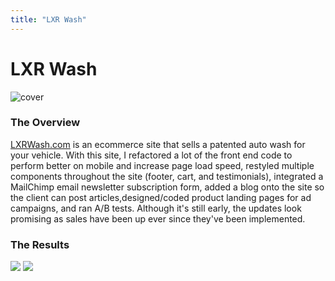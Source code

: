 ```yaml
---
title: "LXR Wash"
---
```


# LXR Wash
![cover](https://res.cloudinary.com/dkutta9yu/image/upload/v1523579629/lxr-project-1.jpg)
### The Overview

[LXRWash.com](https://lxrwash.com) is an ecommerce site that sells a patented auto wash for your vehicle. With this site, I refactored a lot of the front end code to perform better on mobile and increase page load speed, restyled multiple components throughout the site (footer, cart, and testimonials), integrated a MailChimp email newsletter subscription form, added a blog onto the site so the client can post articles,designed/coded product landing pages for ad campaigns, and ran A/B tests. Although it's still early, the updates look promising as sales have been up ever since they've been implemented.

### The Results
![](https://res.cloudinary.com/dkutta9yu/image/upload/v1537309032/heyimnelson/lxr-project-4.jpg)
![](https://res.cloudinary.com/dkutta9yu/image/upload/v1523579629/lxr-project-2.jpg)
